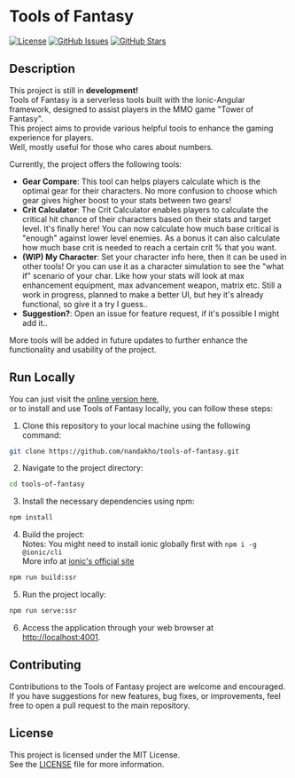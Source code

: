 # Tools of Fantasy
[![License](https://img.shields.io/badge/license-MIT-blue.svg)](https://github.com/nandakho/tools-of-fantasy/blob/main/LICENSE)
[![GitHub Issues](https://img.shields.io/github/issues/nandakho/tools-of-fantasy.svg)](https://github.com/nandakho/tools-of-fantasy/issues)
[![GitHub Stars](https://img.shields.io/github/stars/nandakho/tools-of-fantasy.svg)](https://github.com/nandakho/tools-of-fantasy/stargazers)

## Description
This project is still in **development!**  
Tools of Fantasy is a serverless tools built with the Ionic-Angular framework, designed to assist players in the MMO game \"Tower of Fantasy\".  
This project aims to provide various helpful tools to enhance the gaming experience for players.  
Well, mostly useful for those who cares about numbers.  

Currently, the project offers the following tools:  
- **Gear Compare**: This tool can helps players calculate which is the optimal gear for their characters. No more confusion to choose which gear gives higher boost to your stats between two gears!  
- **Crit Calculator**: The Crit Calculator enables players to calculate the critical hit chance of their characters based on their stats and target level. It's finally here! You can now calculate how much base critical is "enough" against lower level enemies. As a bonus it can also calculate how much base crit is needed to reach a certain crit % that you want.  
- **(WIP) My Character**: Set your character info here, then it can be used in other tools! Or you can use it as a character simulation to see the "what if" scenario of your char. Like how your stats will look at max enhancement equipment, max advancement weapon, matrix etc. Still a work in progress, planned to make a better UI, but hey it's already functional, so give it a try I guess..  
- **Suggestion?**: Open an issue for feature request, if it's possible I might add it..  

More tools will be added in future updates to further enhance the functionality and usability of the project.

## Run Locally
You can just visit the [online version here](https://tof.nandakho.my.id/),  
or to install and use Tools of Fantasy locally, you can follow these steps:  
1. Clone this repository to your local machine using the following command:  
```bash
git clone https://github.com/nandakho/tools-of-fantasy.git
```
2. Navigate to the project directory:  
```bash
cd tools-of-fantasy
```
3. Install the necessary dependencies using npm:  
```bash
npm install
```
4. Build the project:  
Notes: You might need to install ionic globally first with `npm i -g @ionic/cli`  
More info at [ionic's official site](https://ionicframework.com/docs/intro/cli)
```bash
npm run build:ssr
```
5. Run the project locally:  
```bash
npm run serve:ssr
```
6. Access the application through your web browser at [http://localhost:4001](http://localhost:4001).

## Contributing
Contributions to the Tools of Fantasy project are welcome and encouraged.  
If you have suggestions for new features, bug fixes, or improvements, feel free to open a pull request to the main repository.

## License
This project is licensed under the MIT License.  
See the [LICENSE](https://github.com/nandakho/tools-of-fantasy/blob/master/LICENSE) file for more information.
